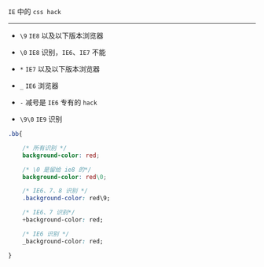 `IE` 中的 `css hack`

----

* `\9`    `IE8` 以及以下版本浏览器
 
* `\0`    `IE8` 识别，`IE6`、`IE7` 不能

* `*`     `IE7` 以及以下版本浏览器 

* `_`     `IE6` 浏览器

* `-`     减号是 `IE6` 专有的 `hack`

* `\9\0`  `IE9` 识别

```css
.bb{

    /* 所有识别 */  
    background-color: red;

    /* \0 是留给 ie8 的*/
    background-color: red\0; 

    /* IE6、7、8 识别 */
    .background-color: red\9; 

    /* IE6、7 识别*/
    +background-color: red;

    /* IE6 识别 */
    _background-color: red;

}
```
